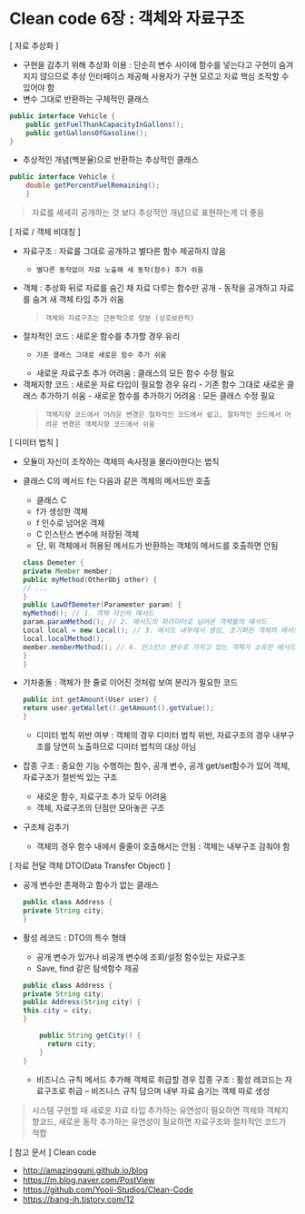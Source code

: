 # Clean code 6장 : 객체와 자료구조

[ 자료 추상화 ]

- 구현을 감추기 위해 추상화 이용 : 단순히 변수 사이에 함수를 넣는다고 구현이 숨겨지지 않으므로 추상 인터페이스 제공해 사용자가 구현 모르고 자료 핵심 조작할 수 있어야 함
- 변수 그대로 반환하는 구체적인 클래스

```java
public interface Vehicle {
	public getFuelThankCapacityInGallons();
	public getGallonsOfGasoline();
}
```

- 추상적인 개념(백분율)으로 반환하는 추상적인 클래스

```java
public interface Vehicle {
	double getPercentFuelRemaining();
	}
```

> 자료를 세세히 공개하는 것 보다 추상적인 개념으로 표현하는게 더 좋음

[ 자료 / 객체 비대칭 ]

- 자료구조 : 자료를 그대로 공개하고 별다른 함수 제공하지 않음
  -     별다른 동작없이 자료 노출해 새 동작(함수) 추가 쉬움
- 객체 : 추상화 뒤로 자료를 숨긴 채 자료 다루는 함수만 공개 - 동작을 공개하고 자료를 숨겨 새 객체 타입 추가 쉬움
  >     객체와 자료구조는 근본적으로 양분 (상호보완적)
- 절차적인 코드 : 새로운 함수를 추가할 경우 유리
  -     기존 클래스 그대로 새로운 함수 추가 쉬움
  - 새로운 자료구조 추가 어려움 : 클래스의 모든 함수 수정 필요
- 객체지향 코드 : 새로운 자료 타입이 필요할 경우 유리 - 기존 함수 그대로 새로운 클래스 추가하기 쉬움 - 새로운 함수를 추가하기 어려움 : 모든 클래스 수정 필요
  >     객체지향 코드에서 어려운 변경은 절차적인 코드에서 쉽고, 절차적인 코드에서 어려운 변경은 객체지향 코드에서 쉬움

[ 디미터 법칙 ]

- 모듈이 자신이 조작하는 객체의 속사정을 몰라야한다는 법칙
- 클래스 C의 메서드 f는 다음과 같은 객체의 메서드만 호출

  - 클래스 C
  - f가 생성한 객체
  - f 인수로 넘어온 객체
  - C 인스턴스 변수에 저장된 객체
  - 단, 위 객체에서 허용된 메서드가 반환하는 객체의 메서드를 호출하면 안됨

  ```java
  class Demeter {
  private Member member;
  public myMethod(OtherObj other) {
  // ...
  }
  public LawOfDemeter(Paramemter param) {
  myMethod(); // 1. 객체 자신의 메서드
  param.paramMethod(); // 2. 메서드의 파라미터로 넘어온 객체들의 메서드
  Local local = new Local(); // 3. 메서드 내부에서 생성, 초기화된 객체의 메서드
  local.localMethod();
  member.memberMethod(); // 4. 인스턴스 변수로 가지고 있는 객체가 소유한 메서드
  }
  }
  ```

- 기차충돌 : 객체가 한 줄로 이어진 것처럼 보여 분리가 필요한 코드

  ```java
  public int getAmount(User user) {
  return user.getWallet().getAmount().getValue();
  }
  ```

  - 디미터 법칙 위반 여부 : 객체의 경우 디미터 법칙 위반, 자료구조의 경우 내부구조를 당연히 노출하므로 디미터 법칙의 대상 아님

- 잡종 구조 : 중요한 기능 수행하는 함수, 공개 변수, 공개 get/set함수가 있어 객체, 자료구조가 절반씩 있는 구조
  - 새로운 함수, 자료구조 추가 모두 어려움
  - 객체, 자료구조의 단점만 모아놓은 구조
- 구조체 감추기
  - 객체의 경우 함수 내에서 줄줄이 호출해서는 안됨 : 객체는 내부구조 감춰야 함

[ 자료 전달 객체 DTO(Data Transfer Object) ]

- 공개 변수만 존재하고 함수가 없는 클래스
  ```java
  public class Address {
  private String city;
  }
  ```
- 활성 레코드 : DTO의 특수 형태

  - 공개 변수가 있거나 비공개 변수에 조회/설정 함수있는 자료구조
  - Save, find 같은 탐색함수 제공

  ```java
  public class Address {
  private String city;
  public Address(String city) {
  this.city = city;
  }

      public String getCity() {
      	return city;
      }
  }
  ```

  - 비즈니스 규칙 메서드 추가해 객체로 취급할 경우 잡종 구조 : 활성 레코드는 자료구조로 취급 – 비즈니스 규칙 담으며 내부 자료 숨기는 객체 따로 생성

> 시스템 구현할 때 새로운 자료 타입 추가하는 유연성이 필요하면 객체와 객체지향코드, 새로운 동작 추가하는 유연성이 필요하면 자료구조와 절차적인 코드가 적합

[ 참고 문서 ]
Clean code

- http://amazingguni.github.io/blog
- https://m.blog.naver.com/PostView
- https://github.com/Yooii-Studios/Clean-Code
- https://bang-jh.tistory.com/12
